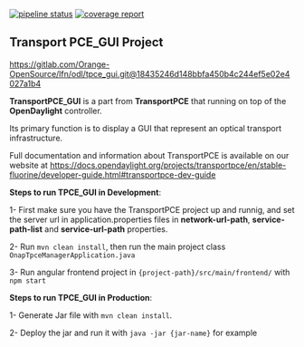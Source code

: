 [![pipeline status](https://gitlab.com/Orange-OpenSource/lfn/odl/tpce_gui/badges/master/pipeline.svg)](https://gitlab.com/Orange-OpenSource/lfn/odl/tpce_gui/-/commits/master)
[![coverage report](https://gitlab.com/Orange-OpenSource/lfn/odl/tpce_gui/badges/master/coverage.svg)](https://gitlab.com/Orange-OpenSource/lfn/odl/tpce_gui/-/commits/master)


Transport PCE_GUI Project
----------------------------

https://gitlab.com/Orange-OpenSource/lfn/odl/tpce_gui.git@18435246d148bbfa450b4c244ef5e02e4027a1b4

**TransportPCE_GUI** is a part from **TransportPCE** that running on top of the **OpenDaylight** controller.

 Its primary function is to display a GUI that represent an optical transport infrastructure.

Full documentation and information about TransportPCE is available on our website at https://docs.opendaylight.org/projects/transportpce/en/stable-fluorine/developer-guide.html#transportpce-dev-guide

**Steps to run TPCE_GUI in Development**: 

1- First make sure you have the TransportPCE project up and runnig, and set the server url in application.properties files in
      **network-url-path**, **service-path-list** and **service-url-path** properties.
      
2- Run `mvn clean install`, then run the main project class `OnapTpceManagerApplication.java`

3- Run angular frontend project in `{project-path}/src/main/frontend/` with `npm start`

**Steps to run TPCE_GUI in Production**:

1- Generate Jar file with `mvn clean install`.

2- Deploy the jar and run it with `java -jar {jar-name}` for example
